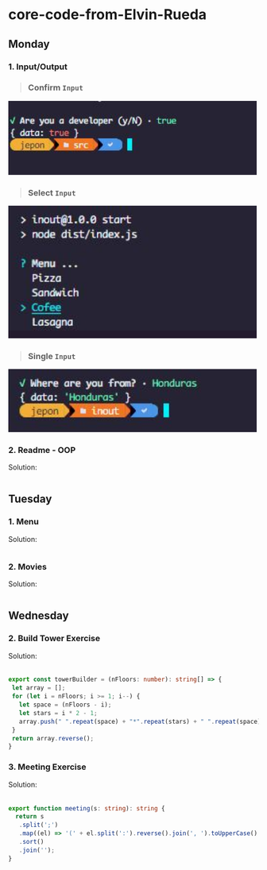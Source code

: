 # core-code-from-Elvin-Rueda


## Monday




### 1. Input/Output

>### Confirm `Input` 
<img src="./Assets/AYD.JPG" alt="Input" width="500">


>### Select `Input` 
<img src="./Assets/Select Input.JPG" alt="Input" width="500">


>### Single `Input` 
<img src="./Assets/Single Input.JPG" alt="Input" width="500">


 
 ### 2. Readme - OOP




Solution:
 
 
 ```Typescript
 
 
 ```
 
 
## Tuesday




### 1. Menu




Solution:
 
 
 ```Typescript
 
 
 ```
 
 
 
 ### 2. Movies




Solution:
 
 
 ```Typescript
 
 
 ```
 
 
 
 ## Wednesday




### 2. Build Tower Exercise




Solution:
 
 
 ```Typescript
 
 export const towerBuilder = (nFloors: number): string[] => {
  let array = [];
  for (let i = nFloors; i >= 1; i--) {
    let space = (nFloors - i);
    let stars = i * 2 - 1;
    array.push(" ".repeat(space) + "*".repeat(stars) + " ".repeat(space));
  }
  return array.reverse();
}
 
 
 ```
 
 ### 3. Meeting Exercise




Solution:
 
 
 ```Typescript
 
 export function meeting(s: string): string {
   return s
    .split(';')
    .map((el) => '(' + el.split(':').reverse().join(', ').toUpperCase() + ')')
    .sort()
    .join('');
}
 
 
 ```
 
